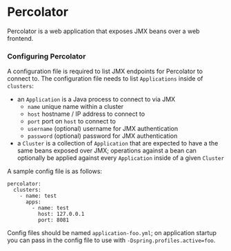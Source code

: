 # Percolator

Percolator is a web application that exposes JMX beans over a web frontend.


### Configuring Percolator

A configuration file is required to list JMX endpoints for Percolator to
connect to. The configuration file needs to list `Applications` inside of
`clusters`:
 * an `Application` is a Java process to connect to via JMX
   * `name` unique name within a cluster
   * `host` hostname / IP address to connect to
   * `port` port on `host` to connect to
   * `username` (optional) username for JMX authentication
   * `password` (optional) password for JMX authentication
 * a `Cluster` is a collection of `Application` that are expected to have a
   the same beans exposed over JMX; operations against a bean can optionally
   be applied against every `Application` inside of a given `Cluster`

A sample config file is as follows:

```
percolator:
  clusters:
    - name: test
      apps:
        - name: test
          host: 127.0.0.1
          port: 8081
```

Config files should be named `application-foo.yml`; on application startup you
can pass in the config file to use with `-Dspring.profiles.active=foo`.
